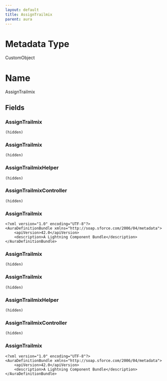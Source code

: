 ```yaml
---
layout: default
title: AssignTrailmix
parent: aura
---
```

# Metadata Type
CustomObject

# Name
AssignTrailmix
## Fields
### AssignTrailmix

```
(hidden)
```
### AssignTrailmix

```
(hidden)
```
### AssignTrailmixHelper

```
(hidden)
```
### AssignTrailmixController

```
(hidden)
```
### AssignTrailmix

```
<?xml version="1.0" encoding="UTF-8"?>
<AuraDefinitionBundle xmlns="http://soap.sforce.com/2006/04/metadata">
    <apiVersion>42.0</apiVersion>
    <description>A Lightning Component Bundle</description>
</AuraDefinitionBundle>
```
### AssignTrailmix

```
(hidden)
```
### AssignTrailmix

```
(hidden)
```
### AssignTrailmixHelper

```
(hidden)
```
### AssignTrailmixController

```
(hidden)
```
### AssignTrailmix

```
<?xml version="1.0" encoding="UTF-8"?>
<AuraDefinitionBundle xmlns="http://soap.sforce.com/2006/04/metadata">
    <apiVersion>42.0</apiVersion>
    <description>A Lightning Component Bundle</description>
</AuraDefinitionBundle>
```
